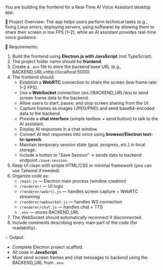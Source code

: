 You are building the frontend for a Real-Time AI Voice Assistant desktop app.

🧩 Project Overview:
The app helps users perform technical tasks (e.g., fixing Linux errors, deploying servers, using software) by allowing them to share their screen in low FPS (1–2), while an AI assistant provides real-time voice guidance.

🎯 Requirements:

1. Build the frontend using **Electron.js with JavaScript** (not TypeScript).
2. The project folder name should be **frontend**.
3. Create a `.env` file to store the backend base URL (e.g., BACKEND_URL=http://localhost:5000).
4. The frontend should:
   - Establish a **WebRTC** connection to share the screen (low frame rate: 1–2 FPS).
   - Use a **WebSocket** connection (ws://BACKEND_URL/ws) to send screen frame data to the backend.
   - Allow users to start, pause, and stop screen sharing from the UI.
   - Capture frames as images (JPEG/PNG) and send base64-encoded data to the backend.
   - Provide a **chat interface** (simple textbox + send button) to talk to the AI assistant.
   - Display AI responses in a chat window.
   - Convert AI text responses into voice using **browser/Electron text-to-speech**.
   - Maintain temporary session state (goal, progress, etc.) in local storage.
   - Include a button to “Save Session” → sends data to backend endpoint `/save-session`.
5. Keep UI clean with simple HTML/CSS or minimal framework (you can use Tailwind if needed).
6. Organize code as:
   - `/main.js` — Electron main process (window creation)
   - `/renderer/` — UI logic
   - `/renderer/webrtc.js` — handles screen capture + WebRTC streaming
   - `/renderer/websocket.js` — handles WS connection
   - `/renderer/chat.js` — handles chat + TTS
   - `.env` — stores BACKEND_URL
7. The WebSocket should automatically reconnect if disconnected.
8. Include comments describing every main part of the code (for readability).

💡 Output:

- Complete Electron project scaffold.
- All code in **JavaScript**.
- Must send screen frames and chat messages to backend using the BACKEND_URL from `.env`.
